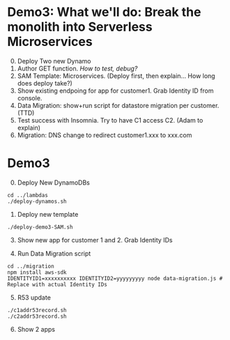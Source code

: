 # Demo3: What we'll do: Break the monolith into Serverless Microservices
0. Deploy Two new Dynamo
1. Author GET function. *How to test, debug?*
2. SAM Template: Microservices. (Deploy first, then explain... How long does deploy take?)
3. Show existing endpoing for app for customer1. Grab Identity ID from console.
4. Data Migration: show+run script for datastore migration per customer. (TTD)
5. Test success with Insomnia. Try to have C1 access C2. (Adam to explain)
6. Migration: DNS change to redirect customer1.xxx to xxx.com 

# Demo3
0. Deploy New DynamoDBs
```shell
cd ../lambdas
./deploy-dynamos.sh
```

1. Deploy new template
```shell
./deploy-demo3-SAM.sh
```

3. Show new app for customer 1 and 2. Grab Identity IDs 

4. Run Data Migration script
```shell
cd ../migration
npm install aws-sdk
IDENTITYID1=xxxxxxxxxx IDENTITYID2=yyyyyyyyy node data-migration.js # Replace with actual Identity IDs
```

5. R53 update
```shell
./c1addr53record.sh
./c2addr53record.sh
```

6. Show 2 apps
